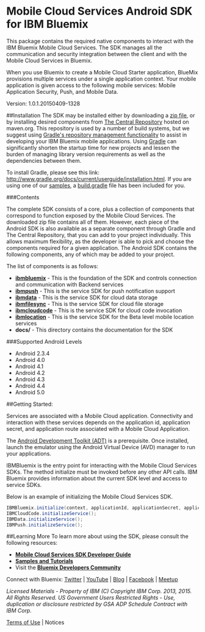 Mobile Cloud Services Android SDK for IBM Bluemix
===

This package contains the required native components to interact with the IBM
Bluemix Mobile Cloud Services.  The SDK manages all the communication and security integration between 
the client and with the Mobile Cloud Services in Bluemix.

When you use Bluemix to create a Mobile Cloud Starter application, BlueMix provisions 
multiple services under a single application context. Your mobile application is given 
access to the following mobile services: Mobile Application Security, Push, and Mobile Data.

Version: 1.0.1.20150409-1328

##Installation
The SDK may be installed either by downloading a [zip file](https://mbaas-catalog.ng.bluemix.net/sdk/ibm-baas-sdk-android.zip),
or by installing desired components from [The Central Repository](http://search.maven.org/)
hosted on maven.org. This repository is used by a number of build systems,
but we suggest using [Gradle's repository management functionality](http://www.gradle.org/docs/current/userguide/artifact_dependencies_tutorial.html)
to assist in developing your IBM Bluemix mobile applications.  Using
[Gradle](http://www.gradle.org) can significantly shorten the startup time for new
projects and lessen the burden of managing library version requirements
as well as the dependencies between them.

To install Gradle, please see this link: http://www.gradle.org/docs/current/userguide/installation.html.  If you
are using one of our [samples](https://hub.jazz.net/user/mobilecloud),
a [build.gradle](http://www.gradle.org/docs/current/userguide/tutorial_using_tasks.html)
file has been included for you.

###Contents

The complete SDK consists of a core, plus a collection of components that correspond to function exposed
by the Mobile Cloud Services.  The downloaded zip file
contains all of them. However, each piece of the Android SDK is also available as a separate component
through Gradle and The Central Repository, 
that you can add to your project individually. This allows maximum flexibility, as the developer is able to 
pick and choose the components required for a given application. The Android SDK contains the following 
components, any of which may be added to your project.

The list of components is as follows:
- **[ibmbluemix](https://hub.jazz.net/project/bluemixmobilesdk/ibmbluemix-android/overview)** - This is the foundation of the SDK and controls connection and communication with Backend services
- **[ibmpush](https://hub.jazz.net/project/bluemixmobilesdk/ibmpush-android/overview)** - This is the service SDK for push notification support
- **[ibmdata](https://hub.jazz.net/project/bluemixmobilesdk/ibmdata-android/overview)** - This is the service SDK for cloud data storage
- **[ibmfilesync](https://hub.jazz.net/project/bluemixmobilesdk/ibmfilesync-android/overview)** - This is the service SDK for cloud file storage
- **[ibmcloudcode](https://hub.jazz.net/project/bluemixmobilesdk/ibmcloudcode-android/overview)** - This is the service SDK for cloud code invocation
- **[ibmlocation](https://hub.jazz.net/project/bluemixmobilesdk/ibmlocation-android/overview)** - This is the service SDK for the Beta level mobile location services
- **docs/** - This directory contains the documentation for the SDK

###Supported Android Levels
- Android 2.3.4
- Android 4.0
- Android 4.1
- Android 4.2
- Android 4.3
- Android 4.4
- Android 5.0

##Getting Started:

Services are associated with a Mobile Cloud application. Connectivity and interaction with
these services depends on the application id, application secret, and application route associated
with a Mobile Cloud Application.

The [Android Development Toolkit (ADT)](http://developer.android.com/sdk/index.html) is a prerequisite.  Once
installed, launch the emulator using the Android Virtual Device
(AVD) manager to run your applications.

IBMBluemix is the entry point for interacting with the Mobile Cloud Services SDKs.  The method initialize
must be invoked before any other API calls.  IBM Bluemix provides information about the current SDK level
and access to service SDKs.

Below is an example of initializing the Mobile Cloud Services SDK.
```java
IBMBluemix.initialize(context, applicationId, applicationSecret, applicationRoute);
IBMCloudCode.initializeService();
IBMData.initializeService();
IBMPush.initializeService();
```
##Learning More
To learn more about using the SDK, please consult the following resources:
- **[Mobile Cloud Services SDK Developer Guide](http://mbaas-gettingstarted.ng.bluemix.net/)**
- **[Samples and Tutorials](https://www.ng.bluemix.net/docs/#starters/mobile/index.html#samples)**
- Visit the **[Bluemix Developers Community](https://developer.ibm.com/bluemix/)**

Connect with Bluemix: [Twitter](https://twitter.com/ibmbluemix) |
[YouTube](https://www.youtube.com/playlist?list=PLzpeuWUENMK2d3L5qCITo2GQEt-7r0oqm) |
[Blog](https://developer.ibm.com/bluemix/blog/) |
[Facebook](https://www.facebook.com/ibmbluemix) |
[Meetup](http://www.meetup.com/bluemix/)

*Licensed Materials - Property of IBM
(C) Copyright IBM Corp. 2013, 2015. All Rights Reserved.
US Government Users Restricted Rights - Use, duplication or
disclosure restricted by GSA ADP Schedule Contract with IBM Corp.*

[Terms of Use](https://hub.jazz.net/project/bluemixmobilesdk/ibmbluemix-android/overview#https://hub.jazz.net/gerrit/plugins/gerritfs/contents/bluemixmobilesdk%252Fibmbluemix-android/refs%252Fheads%252Fmaster/License.txt) |
Notices
